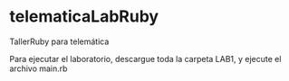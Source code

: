 # telematicaLabRuby
TallerRuby para telemática

Para ejecutar el laboratorio, descargue toda la carpeta LAB1, y ejecute el archivo main.rb
